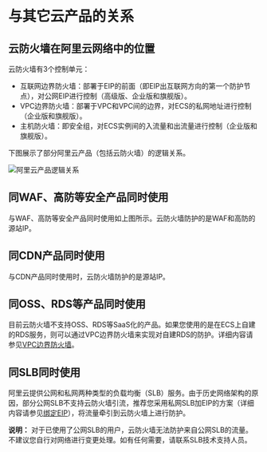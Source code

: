# 与其它云产品的关系

## 云防火墙在阿里云网络中的位置

云防火墙有3个控制单元：

-   互联网边界防火墙：部署于EIP的前面（即EIP出互联网方向的第一个防护节点），对公网EIP进行控制（高级版、企业版和旗舰版）。
-   VPC边界防火墙：部署于VPC和VPC间的边界，对ECS的私网地址进行控制（企业版和旗舰版）。
-   主机防火墙：即安全组，对ECS实例间的入流量和出流量进行控制（企业版和旗舰版）。

下图展示了部分阿里云产品（包括云防火墙）的逻辑关系。

![阿里云产品逻辑关系](https://static-aliyun-doc.oss-cn-hangzhou.aliyuncs.com/assets/img/zh-CN/6805329951/p38794.png)

## 同WAF、高防等安全产品同时使用

与WAF、高防等安全产品同时使用如上图所示。云防火墙防护的是WAF和高防的源站IP。

## 同CDN产品同时使用

与CDN产品同时使用时，云防火墙防护的是源站IP。

## 同OSS、RDS等产品同时使用

目前云防火墙不支持OSS、RDS等SaaS化的产品。如果您使用的是在ECS上自建的RDS服务，则可以通过VPC边界防火墙来实现对自建RDS的防护。详细内容请参见[VPC边界防火墙](/intl.zh-CN/访问控制/VPC边界防火墙.md)。

## 同SLB同时使用

阿里云提供公网和私网两种类型的负载均衡（SLB）服务。由于历史网络架构的原因，部分公网SLB不支持云防火墙引流，推荐您采用私网SLB加EIP的方案（详细内容请参见[绑定EIP](/intl.zh-CN/用户指南/实例/绑定EIP.md)），将流量牵引到云防火墙上进行防护。

**说明：** 对于已使用了公网SLB的用户，云防火墙无法防护来自公网SLB的流量。不建议您自行对网络进行变更处理。如有任何需要，请联系SLB技术支持人员。

